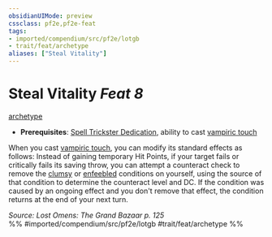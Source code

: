 ```yaml
---
obsidianUIMode: preview
cssclass: pf2e,pf2e-feat
tags:
- imported/compendium/src/pf2e/lotgb
- trait/feat/archetype
aliases: ["Steal Vitality"]
---
```

# Steal Vitality  *Feat 8*  
[archetype](archetype.md)  

- **Prerequisites**: [Spell Trickster Dedication](spell-trickster-dedication-lotgb.md), ability to cast [vampiric touch](../spells/vampiric-touch.md)

When you cast [vampiric touch](../spells/vampiric-touch.md), you can modify its standard effects as follows: Instead of gaining temporary Hit Points, if your target fails or critically fails its saving throw, you can attempt a counteract check to remove the [clumsy](conditions.md#Clumsy) or [enfeebled](conditions.md#Enfeebled) conditions on yourself, using the source of that condition to determine the counteract level and DC. If the condition was caused by an ongoing effect and you don't remove that effect, the condition returns at the end of your next turn.

*Source: Lost Omens: The Grand Bazaar p. 125*  
%% #imported/compendium/src/pf2e/lotgb #trait/feat/archetype %%